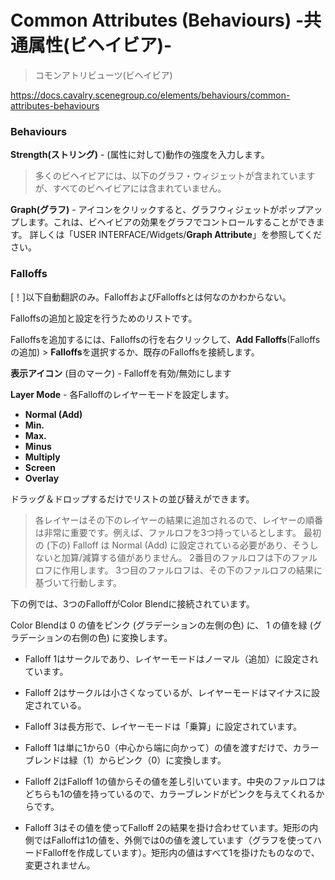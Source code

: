 # Common Attributes (Behaviours) -共通属性(ビヘイビア)-

> コモンアトリビューツ(ビヘイビア)

https://docs.cavalry.scenegroup.co/elements/behaviours/common-attributes-behaviours  

### Behaviours

**Strength(ストリング)** - (属性に対して)動作の強度を入力します。

>  多くのビヘイビアには、以下のグラフ・ウィジェットが含まれていますが、すべてのビヘイビアには含まれていません。

**Graph(グラフ)** - アイコンをクリックすると、グラフウィジェットがポップアップします。これは、ビヘイビアの効果をグラフでコントロールすることができます。
詳しくは「USER INTERFACE/Widgets/**Graph Attribute**」を参照してください。

### Falloffs

[！]以下自動翻訳のみ。FalloffおよびFalloffsとは何なのかわからない。

Falloffsの追加と設定を行うためのリストです。

Falloffsを追加するには、Falloffsの行を右クリックして、**Add Falloffs**(Falloffsの追加) > **Falloffs**を選択するか、既存のFalloffsを接続します。

**表示アイコン** (目のマーク) - Falloffを有効/無効にします

**Layer Mode** - 各Falloffのレイヤーモードを設定します。

- **Normal (Add)**
- **Min.**
- **Max.**
- **Minus**
- **Multiply**
- **Screen**
- **Overlay**

ドラッグ＆ドロップするだけでリストの並び替えができます。

> 各レイヤーはその下のレイヤーの結果に追加されるので、レイヤーの順番は非常に重要です。例えば、ファルロフを3つ持っているとします。
> 最初の (下の) Falloff は Normal (Add) に設定されている必要があり、そうしないと加算/減算する値がありません。
> 2番目のファルロフは下のファルロフに作用します。
> 3つ目のファルロフは、その下のファルロフの結果に基づいて行動します。

下の例では、3つのFalloffがColor Blendに接続されています。

Color Blendは 0 の値をピンク (グラデーションの左側の色) に、 1 の値を緑 (グラデーションの右側の色) に変換します。

- Falloff 1はサークルであり、レイヤーモードはノーマル（追加）に設定されています。
- Falloff 2はサークルは小さくなっているが、レイヤーモードはマイナスに設定されている。
- Falloff 3は長方形で、レイヤーモードは「乗算」に設定されています。



- Falloff 1は単に1から0（中心から端に向かって）の値を渡すだけで、カラーブレンドは緑（1）からピンク（0）に変換します。
- Falloff 2はFalloff 1の値からその値を差し引いています。中央のファルロフはどちらも1の値を持っているので、カラーブレンドがピンクを与えてくれるからです。
- Falloff 3はその値を使ってFalloff 2の結果を掛け合わせています。矩形の内側ではFalloffは1の値を、外側では0の値を渡しています（グラフを使ってハードFalloffを作成しています）。矩形内の値はすべて1を掛けたものなので、変更されません。
